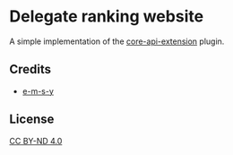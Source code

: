 # Delegate ranking website
A simple implementation of the [core-api-extension](https://github.com/e-m-s-y/core-api-extension) plugin.

## Credits

- [e-m-s-y](https://github.com/e-m-s-y)

## License

[CC BY-ND 4.0](LICENSE.md)